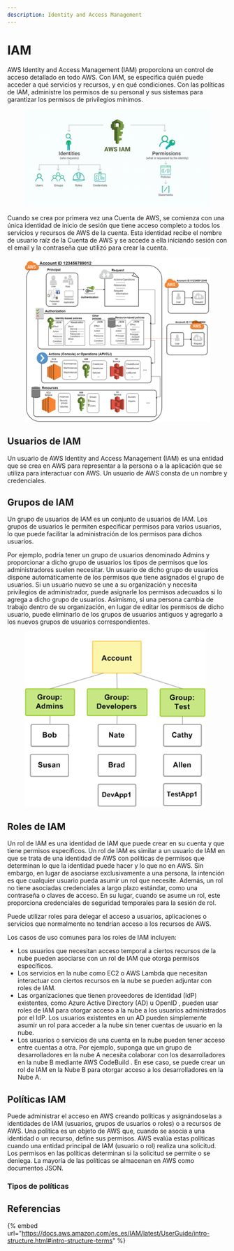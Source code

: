 ```yaml
---
description: Identity and Access Management
---
```


# IAM

AWS Identity and Access Management (IAM) proporciona un control de acceso detallado en todo AWS. Con IAM, se especifica quién puede acceder a qué servicios y recursos, y en qué condiciones. Con las políticas de IAM, administre los permisos de su personal y sus sistemas para garantizar los permisos de privilegios mínimos.

<figure><img src="../.gitbook/assets/image (5).png" alt=""><figcaption></figcaption></figure>

Cuando se crea por primera vez una Cuenta de AWS, se comienza con una única identidad de inicio de sesión que tiene acceso completo a todos los servicios y recursos de AWS de la cuenta. Esta identidad recibe el nombre de usuario raíz de la Cuenta de AWS y se accede a ella iniciando sesión con el email y la contraseña que utilizó para crear la cuenta.

<figure><img src="../.gitbook/assets/image (1).png" alt=""><figcaption></figcaption></figure>

## Usuarios de IAM

Un usuario de AWS Identity and Access Management (IAM) es una entidad que se crea en AWS para representar a la persona o a la aplicación que se utiliza para interactuar con AWS. Un usuario de AWS consta de un nombre y credenciales.

## Grupos de IAM

Un grupo de usuarios de IAM es un conjunto de usuarios de IAM. Los grupos de usuarios le permiten especificar permisos para varios usuarios, lo que puede facilitar la administración de los permisos para dichos usuarios.

Por ejemplo, podría tener un grupo de usuarios denominado Admins y proporcionar a dicho grupo de usuarios los tipos de permisos que los administradores suelen necesitar. Un usuario de dicho grupo de usuarios dispone automáticamente de los permisos que tiene asignados el grupo de usuarios. Si un usuario nuevo se une a su organización y necesita privilegios de administrador, puede asignarle los permisos adecuados si lo agrega a dicho grupo de usuarios. Asimismo, si una persona cambia de trabajo dentro de su organización, en lugar de editar los permisos de dicho usuario, puede eliminarlo de los grupos de usuarios antiguos y agregarlo a los nuevos grupos de usuarios correspondientes.

<figure><img src="../.gitbook/assets/image (8).png" alt=""><figcaption></figcaption></figure>

## Roles de IAM

Un rol de IAM es una identidad de IAM que puede crear en su cuenta y que tiene permisos específicos. Un rol de IAM es similar a un usuario de IAM en que se trata de una identidad de AWS con políticas de permisos que determinan lo que la identidad puede hacer y lo que no en AWS. Sin embargo, en lugar de asociarse exclusivamente a una persona, la intención es que cualquier usuario pueda asumir un rol que necesite. Además, un rol no tiene asociadas credenciales a largo plazo estándar, como una contraseña o claves de acceso. En su lugar, cuando se asume un rol, este proporciona credenciales de seguridad temporales para la sesión de rol.

Puede utilizar roles para delegar el acceso a usuarios, aplicaciones o servicios que normalmente no tendrían acceso a los recursos de AWS.

Los casos de uso comunes para los roles de IAM incluyen:

* Los usuarios que necesitan acceso temporal a ciertos recursos de la nube pueden asociarse con un rol de IAM que otorga permisos específicos.
* Los servicios en la nube como EC2 o AWS Lambda que necesitan interactuar con ciertos recursos en la nube se pueden adjuntar con roles de IAM.
* Las organizaciones que tienen proveedores de identidad (IdP) existentes, como Azure Active Directory (AD) u OpenID , pueden usar roles de IAM para otorgar acceso a la nube a los usuarios administrados por el IdP. Los usuarios existentes en un AD pueden simplemente asumir un rol para acceder a la nube sin tener cuentas de usuario en la nube.
* Los usuarios o servicios de una cuenta en la nube pueden tener acceso entre cuentas a otra. Por ejemplo, suponga que un grupo de desarrolladores en la nube A necesita colaborar con los desarrolladores en la nube B mediante AWS CodeBuild . En ese caso, se puede crear un rol de IAM en la Nube B para otorgar acceso a los desarrolladores en la Nube A.

## Políticas IAM

Puede administrar el acceso en AWS creando políticas y asignándoselas a identidades de IAM (usuarios, grupos de usuarios o roles) o a recursos de AWS. Una política es un objeto de AWS que, cuando se asocia a una identidad o un recurso, define sus permisos. AWS evalúa estas políticas cuando una entidad principal de IAM (usuario o rol) realiza una solicitud. Los permisos en las políticas determinan si la solicitud se permite o se deniega. La mayoría de las políticas se almacenan en AWS como documentos JSON.

### Tipos de políticas











## Referencias

{% embed url="https://docs.aws.amazon.com/es_es/IAM/latest/UserGuide/intro-structure.html#intro-structure-terms" %}
